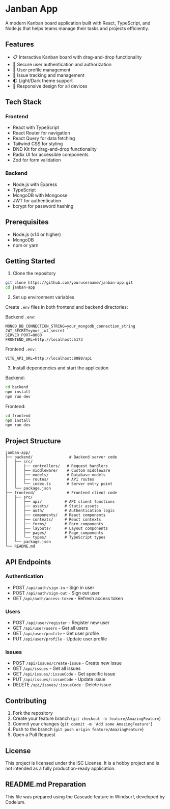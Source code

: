 # Janban App

A modern Kanban board application built with React, TypeScript, and Node.js that helps teams manage their tasks and projects efficiently.

## Features

- 📋 Interactive Kanban board with drag-and-drop functionality
- 🔐 Secure user authentication and authorization
- 👥 User profile management
- 📝 Issue tracking and management
- 🌓 Light/Dark theme support
- 📱 Responsive design for all devices

## Tech Stack

### Frontend

- React with TypeScript
- React Router for navigation
- React Query for data fetching
- Tailwind CSS for styling
- DND Kit for drag-and-drop functionality
- Radix UI for accessible components
- Zod for form validation

### Backend

- Node.js with Express
- TypeScript
- MongoDB with Mongoose
- JWT for authentication
- bcrypt for password hashing

## Prerequisites

- Node.js (v14 or higher)
- MongoDB
- npm or yarn

## Getting Started

1. Clone the repository

```bash
git clone https://github.com/yourusername/janban-app.git
cd janban-app
```

2. Set up environment variables

Create `.env` files in both frontend and backend directories:

Backend `.env`:

```
MONGO_DB_CONNECTION_STRING=your_mongodb_connection_string
JWT_SECRET=your_jwt_secret
SERVER_PORT=8080
FRONTEND_URL=http://localhost:5173
```

Frontend `.env`:

```
VITE_API_URL=http://localhost:8080/api
```

3. Install dependencies and start the application

Backend:

```bash
cd backend
npm install
npm run dev
```

Frontend:

```bash
cd frontend
npm install
npm run dev
```

## Project Structure

```
janban-app/
├── backend/                # Backend server code
│   ├── src/
│   │   ├── controllers/   # Request handlers
│   │   ├── middleware/    # Custom middleware
│   │   ├── models/        # Database models
│   │   ├── routes/        # API routes
│   │   └── index.ts       # Server entry point
│   └── package.json
├── frontend/              # Frontend client code
│   ├── src/
│   │   ├── api/          # API client functions
│   │   ├── assets/       # Static assets
│   │   ├── auth/         # Authentication logic
│   │   ├── components/   # React components
│   │   ├── contexts/     # React contexts
│   │   ├── forms/        # Form components
│   │   ├── layouts/      # Layout components
│   │   ├── pages/        # Page components
│   │   └── types/        # TypeScript types
│   └── package.json
└── README.md
```

## API Endpoints

### Authentication

- POST `/api/auth/sign-in` - Sign in user
- POST `/api/auth/sign-out` - Sign out user
- GET `/api/auth/access-token` - Refresh access token

### Users

- POST `/api/user/register` - Register new user
- GET `/api/user/users` - Get all users
- GET `/api/user/profile` - Get user profile
- PUT `/api/user/profile` - Update user profile

### Issues

- POST `/api/issues/create-issue` - Create new issue
- GET `/api/issues` - Get all issues
- GET `/api/issues/:issueCode` - Get specific issue
- PUT `/api/issues/:issueCode` - Update issue
- DELETE `/api/issues/:issueCode` - Delete issue

## Contributing

1. Fork the repository
2. Create your feature branch (`git checkout -b feature/AmazingFeature`)
3. Commit your changes (`git commit -m 'Add some AmazingFeature'`)
4. Push to the branch (`git push origin feature/AmazingFeature`)
5. Open a Pull Request

## License

This project is licensed under the ISC License.
It is a hobby project and is not intended as a fully production-ready application.

## README.md Preparation

This file was prepared using the Cascade feature in Windsurf, developed by Codeium.

